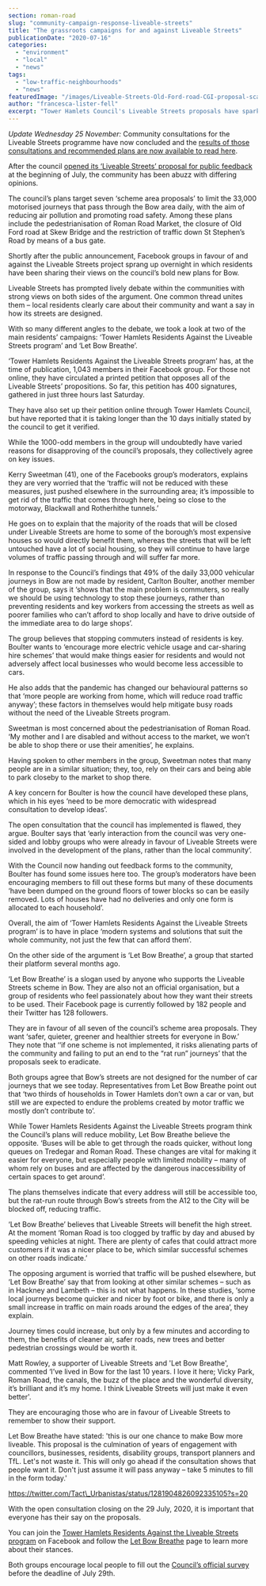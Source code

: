 ```yaml
---
section: roman-road
slug: "community-campaign-response-liveable-streets"
title: "The grassroots campaigns for and against Liveable Streets"
publicationDate: "2020-07-16"
categories: 
  - "environment"
  - "local"
  - "news"
tags: 
  - "low-traffic-neighbourhoods"
  - "news"
featuredImage: "/images/Liveable-Streets-Old-Ford-road-CGI-proposal-scaled.jpg"
author: "francesca-lister-fell"
excerpt: "Tower Hamlets Council's Liveable Streets proposals have sparked many different responses in the community. We dive into the two main grass-roots campaigns that sprang up overnight in support of or opposing Liveable Streets."
---
```


_Update Wednesday 25 November:_ Community consultations for the Liveable Streets programme have now concluded and the [results of those consultations and recommended plans are now available to read here](https://talk.towerhamlets.gov.uk/4113/widgets/13004/documents/7790).

After the council [opened its ‘Liveable Streets’ proposal for public feedback](https://romanroadlondon.com/liveable-streets-bow-bold-plans-2020/) at the beginning of July, the community has been abuzz with differing opinions.

The council’s plans target seven ‘scheme area proposals’ to limit the 33,000 motorised journeys that pass through the Bow area daily, with the aim of reducing air pollution and promoting road safety. Among these plans include the pedestrianisation of Roman Road Market, the closure of Old Ford road at Skew Bridge and the restriction of traffic down St Stephen’s Road by means of a bus gate. 

Shortly after the public announcement, Facebook groups in favour of and against the Liveable Streets project sprang up overnight in which residents have been sharing their views on the council’s bold new plans for Bow. 

Liveable Streets has prompted lively debate within the communities with strong views on both sides of the argument. One common thread unites them – local residents clearly care about their community and want a say in how its streets are designed.

With so many different angles to the debate, we took a look at two of the main residents’ campaigns: ‘Tower Hamlets Residents Against the Liveable Streets program’ and ‘Let Bow Breathe’.

‘Tower Hamlets Residents Against the Liveable Streets program’ has, at the time of publication, 1,043 members in their Facebook group. For those not online, they have circulated a printed petition that opposes all of the Liveable Streets’ propositions. So far, this petition has 400 signatures, gathered in just three hours last Saturday. 

They have also set up their petition online through Tower Hamlets Council, but have reported that it is taking longer than the 10 days initially stated by the council to get it verified.

While the 1000-odd members in the group will undoubtedly have varied reasons for disapproving of the council’s proposals, they collectively agree on key issues. 

Kerry Sweetman (41), one of the Facebooks group’s moderators, explains they are very worried that the ‘traffic will not be reduced with these measures, just pushed elsewhere in the surrounding area; it’s impossible to get rid of the traffic that comes through here, being so close to the motorway, Blackwall and Rotherhithe tunnels.’

He goes on to explain that the majority of the roads that will be closed under Liveable Streets are home to some of the borough’s most expensive houses so would directly benefit them, whereas the streets that will be left untouched have a lot of social housing, so they will continue to have large volumes of traffic passing through and will suffer far more.

In response to the Council’s findings that 49% of the daily 33,000 vehicular journeys in Bow are not made by resident, Carlton Boulter, another member of the group, says it ‘shows that the main problem is commuters, so really we should be using technology to stop these journeys, rather than preventing residents and key workers from accessing the streets as well as poorer families who can’t afford to shop locally and have to drive outside of the immediate area to do large shops’. 

The group believes that stopping commuters instead of residents is key. Boulter wants to ‘encourage more electric vehicle usage and car-sharing hire schemes’ that would make things easier for residents and would not adversely affect local businesses who would become less accessible to cars.

He also adds that the pandemic has changed our behavioural patterns so that ‘more people are working from home, which will reduce road traffic anyway’; these factors in themselves would help mitigate busy roads without the need of the Liveable Streets program.

Sweetman is most concerned about the pedestrianisation of Roman Road. ‘My mother and I are disabled and without access to the market, we won’t be able to shop there or use their amenities’, he explains. 

Having spoken to other members in the group, Sweetman notes that many people are in a similar situation; they, too, rely on their cars and being able to park closeby to the market to shop there.

A key concern for Boulter is how the council have developed these plans, which in his eyes ‘need to be more democratic with widespread consultation to develop ideas’. 

The open consultation that the council has implemented is flawed, they argue. Boulter says that ‘early interaction from the council was very one-sided and lobby groups who were already in favour of Liveable Streets were involved in the development of the plans, rather than the local community’. 

With the Council now handing out feedback forms to the community, Boulter has found some issues here too. The group’s moderators have been encouraging members to fill out these forms but many of these documents ‘have been dumped on the ground floors of tower blocks so can be easily removed. Lots of houses have had no deliveries and only one form is allocated to each household’.

Overall, the aim of ‘Tower Hamlets Residents Against the Liveable Streets program’ is to have in place ‘modern systems and solutions that suit the whole community, not just the few that can afford them’. 

On the other side of the argument is ‘Let Bow Breathe’, a group that started their platform several months ago. 

‘Let Bow Breathe’ is a slogan used by anyone who supports the Liveable Streets scheme in Bow. They are also not an official organisation, but a group of residents who feel passionately about how they want their streets to be used. Their Facebook page is currently followed by 182 people and their Twitter has 128 followers.

They are in favour of all seven of the council’s scheme area proposals. They want ‘safer, quieter, greener and healthier streets for everyone in Bow.’  They note that ‘‘if one scheme is not implemented, it risks alienating parts of the community and failing to put an end to the “rat run” journeys’ that the proposals seek to eradicate.

Both groups agree that Bow’s streets are not designed for the number of car journeys that we see today. Representatives from Let Bow Breathe point out that ‘two thirds of households in Tower Hamlets don’t own a car or van, but still we are expected to endure the problems created by motor traffic we mostly don’t contribute to’.

While Tower Hamlets Residents Against the Liveable Streets program think the Council’s plans will reduce mobility, Let Bow Breathe believe the opposite. ‘Buses will be able to get through the roads quicker, without long queues on Tredegar and Roman Road. These changes are vital for making it easier for everyone, but especially people with limited mobility – many of whom rely on buses and are affected by the dangerous inaccessibility of certain spaces to get around’. 

The plans themselves indicate that every address will still be accessible too, but the rat-run route through Bow’s streets from the A12 to the City will be blocked off, reducing traffic.

‘Let Bow Breathe’ believes that Liveable Streets will benefit the high street. At the moment ‘Roman Road is too clogged by traffic by day and abused by speeding vehicles at night. There are plenty of cafes that could attract more customers if it was a nicer place to be, which similar successful schemes on other roads indicate.’ 

The opposing argument is worried that traffic will be pushed elsewhere, but ‘Let Bow Breathe’ say that from looking at other similar schemes – such as in Hackney and Lambeth – this is not what happens. In these studies, ‘some local journeys become quicker and nicer by foot or bike, and there is only a small increase in traffic on main roads around the edges of the area’, they explain. 

Journey times could increase, but only by a few minutes and according to them, the benefits of cleaner air, safer roads, new trees and better pedestrian crossings would be worth it.

Matt Rowley, a supporter of Liveable Streets and 'Let Bow Breathe', commented ‘I’ve lived in Bow for the last 10 years. I love it here; Vicky Park, Roman Road, the canals, the buzz of the place and the wonderful diversity, it’s brilliant and it’s my home. I think Liveable Streets will just make it even better'.

They are encouraging those who are in favour of Liveable Streets to remember to show their support.

Let Bow Breathe have stated: 'this is our one chance to make Bow more liveable. This proposal is the culmination of years of engagement with councillors, businesses, residents, disability groups, transport planners and TfL. Let's not waste it. This will only go ahead if the consultation shows that people want it. Don't just assume it will pass anyway – take 5 minutes to fill in the form today.'

https://twitter.com/Tact\_Urbanistas/status/1281904826092335105?s=20

With the open consultation closing on the 29 July, 2020, it is important that everyone has their say on the proposals. 

You can join the [Tower Hamlets Residents Against the Liveable Streets program](https://www.facebook.com/groups/289763665559940/) on Facebook and follow the [Let Bow Breathe](https://www.facebook.com/LetBowBreathe/) page to learn more about their stances. 

Both groups encourage local people to fill out the [Council’s official survey](https://talk.towerhamlets.gov.uk/lsbow/survey_tools/liveable-streets-bow-survey) before the deadline of July 29th.
